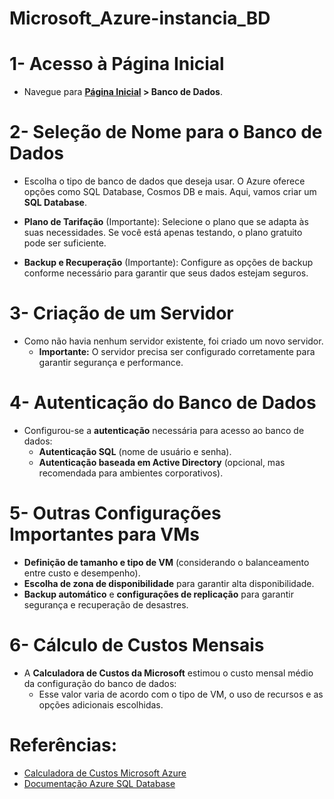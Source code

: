 # Microsoft_Azure-instancia_BD

# 1- Acesso à Página Inicial
- Navegue para **[Página Inicial](https://portal.azure.com) > Banco de Dados**.

# 2- Seleção de Nome para o Banco de Dados
- Escolha o tipo de banco de dados que deseja usar. O Azure oferece opções como SQL Database, Cosmos DB e mais. Aqui, vamos criar um **SQL Database**. 

- **Plano de Tarifação** (Importante): Selecione o plano que se adapta às suas necessidades. Se você está apenas testando, o plano gratuito pode ser suficiente. 
- **Backup e Recuperação** (Importante): Configure as opções de backup conforme necessário para garantir que seus dados estejam seguros. 


# 3- Criação de um Servidor
- Como não havia nenhum servidor existente, foi criado um novo servidor.
  - **Importante:** O servidor precisa ser configurado corretamente para garantir segurança e performance.

# 4- Autenticação do Banco de Dados
- Configurou-se a **autenticação** necessária para acesso ao banco de dados:
  - **Autenticação SQL** (nome de usuário e senha).
  - **Autenticação baseada em Active Directory** (opcional, mas recomendada para ambientes corporativos).

# 5- Outras Configurações Importantes para VMs
  - **Definição de tamanho e tipo de VM** (considerando o balanceamento entre custo e desempenho).
  - **Escolha de zona de disponibilidade** para garantir alta disponibilidade.
  - **Backup automático** e **configurações de replicação** para garantir segurança e recuperação de desastres.

# 6- Cálculo de Custos Mensais
- A **Calculadora de Custos da Microsoft** estimou o custo mensal médio da configuração do banco de dados:
  - Esse valor varia de acordo com o tipo de VM, o uso de recursos e as opções adicionais escolhidas.


# Referências:
- [Calculadora de Custos Microsoft Azure](https://azure.microsoft.com/en-us/pricing/calculator/)
- [Documentação Azure SQL Database](https://learn.microsoft.com/en-us/azure/azure-sql/)
